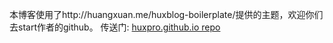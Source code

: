 本博客使用了http://huangxuan.me/huxblog-boilerplate/提供的主题，欢迎你们去start作者的github。
传送门: [huxpro.github.io repo](https://github.com/Huxpro/huxpro.github.io) 